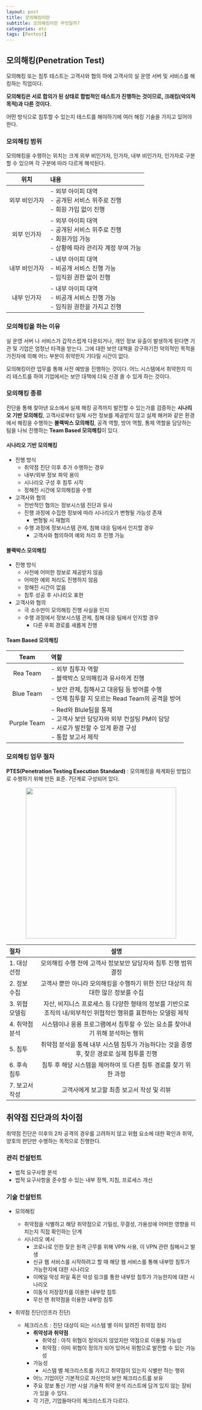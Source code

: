 ```yaml
---
layout: post
title: 모의해킹이란
subtitle: 모의해킹이란 무엇일까?
categories: etc
tags: [Pentest]
---
```


## 모의해킹(Penetration Test)

모의해킹 또는 침투 테스트는 고객사와 협의 하에 고객사의 실 운영 서버 및 서비스를 해킹하는 직업이다.

**모의해킹은 서로 합의가 된 상태로 합법적인 테스트가 진행하는 것이므로, 크래킹(악의적 목적)과 다른 것이다.**

어떤 방식으로 침투할 수 있는지 테스트를 해야하기에 여러 해킹 기술을 가지고 있어야 한다. 

### 모의해킹 범위

모의해킹을 수행하는 위치는 크게 외부 비인가자, 인가자, 내부 비인가자, 인가자로 구분할 수 있으며 각 구분에 따라 다르게 해석된다.

위치 | 내용 | 
:-----: |:------------|
외부 비인가자 | - 외부 아이피 대역<br>- 공개된 서비스 위주로 진행<br>- 회원 가입 없이 진행|
외부 인가자      | - 외부 아이피 대역<br>- 공개된 서비스 위주로 진행<br>- 회원가입 가능<br>- 상황에 따라 관리자 계정 부여 가능|
내부 비인가자      | - 내부 아이피 대역<br>- 비공개 서비스 진행 가능<br>- 임직원 권한 없이 진행|
내부 인가자      | - 내부 아이피 대역<br>- 비공개 서비스 진행 가능<br>- 임직원 권한을 가지고 진행|

### 모의해킹을 하는 이유

실 운영 서버 나 서비스가 갑작스럽게 다운되거나, 개인 정보 유출이 발생하게 된다면 기관 및 기업은 엄청난 타격을 받는다. 그에 대한 보안 대책을 강구하기전 악의적인 목적을 가진자에 의해 어느 부분이 취약한지 기다릴 시간이 없다.

모의해킹이란 업무를 통해 사전 예방을 진행하는 것이다. 어느 시스템에서 취약한지 미리 테스트를 하여 기업에서는 보안 대책에 더욱 신경 쓸 수 있게 하는 것이다.

### 모의해킹 종류

진단을 통해 찾아낸 요소에서 실제 해킹 공격까지 발전할 수 있는가를 검증하는 **시나리오 기반 모의해킹**, 고객사로부터 일체 사전 정보를 제공받지 않고 실제 해커와 같은 환경에서 해킹을 수행하는 **블랙박스 모의해킹**, 공격 역할, 방어 역할, 통제 역할을 담당하는 팀을 나눠 진행하는 **Team Based 모의해킹**이 있다.

#### 시나리오 기반 모의해킹

* 진행 방식
  * 취약점 진단 이후 추가 수행하는 경우
  * 내부/외부 정보 파악 용이
  * 시나리오 구성 후 침투 시작
  * 정해진 시간에 모의해킹을 수행
* 고객사와 협의
  * 전반적인 협의는 정보시스템 진단과 유사
  * 진행 과정에 수집한 정보에 따라 시나리오가 변형될 가능성 존재
    * 변형될 시 재협의
  * 수행 과정에 정보시스템 관제, 침해 대응 팀에서 인지할 경우
    * 고객사와 협의하여 예외 처리 후 진행 가능

#### 블랙박스 모의해킹

* 진행 방식
  * 사전에 어떠한 정보로 제공받지 않음
  * 어떠한 예외 처리도 진행하지 않음
  * 정해진 시간이 없음
  * 침투 성공 후 시나리오 표현
* 고객사와 협의
  * 극 소수만이 모의해킹 진행 사실을 인지
  * 수행 과정에서 정보시스템 관제, 침해 대응 팀에서 인지할 경우
    * 다른 우회 경로를 새롭게 진행

#### Team Based 모의해킹

Team | 역할 | 
:-----: |:------------|
Rea Team | - 외부 침투자 역할<br>- 블랙박스 모의해킹과 유사하게 진행|
Blue Team | - 보안 관제, 침해사고 대응팀 등 방어를 수행<br>- 언제 침투할 지 모르는 Read Team의 공격을 방어|
Purple Team | - Red와 Blule팀을 통제<br>- 고객사 보안 담당자와 외부 컨설팅 PM이 담당<br>- 서로가 발전할 수 있게 환경 구성<br>- 통합 보고서 제작|

### 모의해킹 업무 절차

**PTES(Penetration Testing Execution Standard)** : 모의해킹을 체계화된 방법으로 수행하기 위해 만든 표준. 7단계로 구성되어 있다.

<p align="center">
<img src ="https://user-images.githubusercontent.com/78135526/182312097-86544250-a0f0-4e01-86bd-4291143c78bf.png" width = 400>
</p>

절차 | 설명 | 
:----- |:------------:|
1.&nbsp;대상 선정|모의해킹 수행 전에 고객사 정보보안 담당자와 침투 진행 범위 결정|
2.&nbsp;정보 수집|고객사 뿐만 아니라 모의해킹을 수행하기 위한 진단 대상의 최대한 많은 정보를 수집
3.&nbsp;위협 모델링|자산, 비지니스 프로세스 등 다양한 형태의 정보를 기반으로 조직의 내/외부적인 위협적인 행위를 표한하는 모델링 제작
4.&nbsp;취약점 분석|시스템이나 응용 프로그램에서 침투할 수 있는 요소를 찾아내기 위해 분석하는 행위
5.&nbsp;침투|취약점 분석을 통해 내부 시스템 침투가 가능하다는 것을 증명 후, 찾은 경로로 실제 침투를 진행
6.&nbsp;후속 침투|침투 후 해당 시스템을 제어하여 또 다른 침투 경로를 찾기 위한 과정
7.&nbsp;보고서 작성|고객사에게 보고할 최종 보고서 작성 및 리뷰

## 취약점 진단과의 차이점

취약점 진단은 이후의 2차 공격의 경우를 고려하지 않고 위협 요소에 대한 확인과 취약, 양호의 판단만 수행하는 목적으로 진행한다.

### 관리 컨설턴트

* 법적 요구사항 분석
* 법적 요구사항을 준수할 수 있는 내부 정책, 지침, 프로세스 개선

### 기술 컨설턴트

* 모의해킹
  * 취약점을 식별하고 해당 취약점으로 기밀성, 무결성, 가용성에 어떠한 영향을 미치는지 직접 확인하는 단계
  * 시나리오 예시
    * 코로나로 인한 잦은 원격 근무를 위해 VPN 사용, 이 VPN 관련 침해사고 발생
    * 신규 웹 서비스를 시작하려고 할 때 해당 웹 서비스를 통해 내부망 침투가 가능한지에 대한 시나리오
    * 이메일 악성 파일 혹은 악성 링크를 통한 내부망 침투가 가능한지에 대한 시나리오
    * 이동식 저장장치를 이용한 내부망 침투
    * 무선 랜 취약점을 이용한 내부망 침투

* 취약점 진단(인프라 진단)
  * 체크리스트 : 진단 대상이 되는 시스템 별 이미 알려진 취약점 정리
    * **취약성과 취약점**
      * 취약성 : 아직 위협이 정의되지 않았지만 약점으로 이용될 가능성
      * 취약점 : 이미 위협이 정의가 되어 있어서 위험으로 발전할 수 있는 가능성
    * 가능성
      * 시스템 별 체크리스트를 가지고 취약점이 있는지 식별만 하는 행위
    * 어느 기업이던 기본적으로 자신만의 보안 체크리스트를 보유
    * 주요 정보 통신 기반 시설 기술적 취약 분석 리스트에 담겨 있지 않는 장비가 있을 수 있다.
    * 각 기관, 기업들마다의 체크리스트가 다르다.